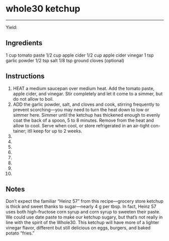 # whole30 ketchup
---
Yield: 

## Ingredients
1 cup tomato paste
1/2 cup apple cider
1/2 cup apple cider vinegar
1 tsp garlic powder
1/2 tsp salt
1/8 tsp ground cloves (optional)

## Instructions
1. HEAT a medium saucepan over medium heat. Add the
tomato paste, apple cider, and vinegar. Stir completely and
let it come to a simmer, but do not allow to boil.
2. ADD the garlic powder, salt, and cloves and cook, stirring
frequently to prevent scorching—you may need to turn the
heat down to low or simmer here. Simmer until the ketchup
has thickened enough to evenly coat the back of a spoon,
5 to 8 minutes. Remove from the heat and allow to cool.
Serve when cool, or store refrigerated in an air-tight con-
tainer; itll keep for up to 2 weeks.
3. 
4. 
5. 
6. 
7. 
8. 
9. 
10. 

## Notes
Don’t expect the familiar “Heinz 57”
from this recipe—grocery store ketchup is
thick and sweet thanks to sugar—nearly
4 g per tbsp. In fact, Heinz 57
uses both high-fructose corn syrup and
corn syrup to sweeten their paste. We
could use date paste to make our ketchup
sugary, but that’s not really in line with
the spirit of the Whole30. This ketchup
will have more of a lighter vinegar
flavor, different but still delicious on eggs,
burgers, and baked potato “fries.”